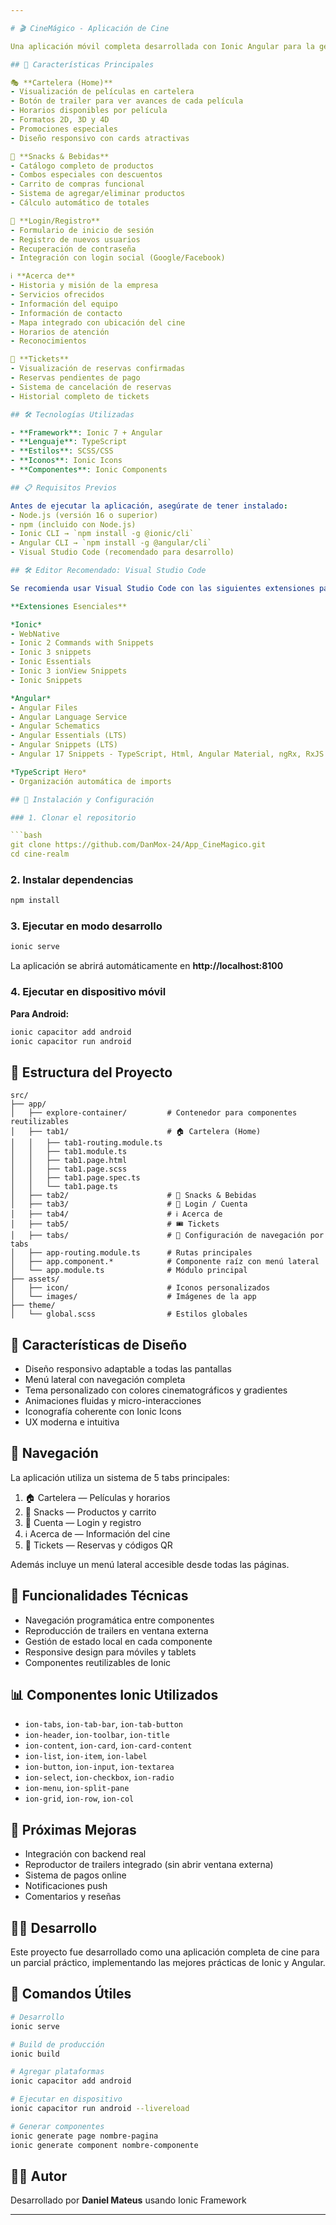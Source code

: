 ```yaml
---

# 🎬 CineMágico - Aplicación de Cine

Una aplicación móvil completa desarrollada con Ionic Angular para la gestión de un cine, que incluye cartelera, venta de snacks, sistema de tickets y más.

## 📱 Características Principales

🎭 **Cartelera (Home)**  
- Visualización de películas en cartelera  
- Botón de trailer para ver avances de cada película  
- Horarios disponibles por película  
- Formatos 2D, 3D y 4D  
- Promociones especiales  
- Diseño responsivo con cards atractivas  

🍿 **Snacks & Bebidas**  
- Catálogo completo de productos  
- Combos especiales con descuentos  
- Carrito de compras funcional  
- Sistema de agregar/eliminar productos
- Cálculo automático de totales  

👤 **Login/Registro**  
- Formulario de inicio de sesión  
- Registro de nuevos usuarios  
- Recuperación de contraseña  
- Integración con login social (Google/Facebook)  

ℹ️ **Acerca de**  
- Historia y misión de la empresa  
- Servicios ofrecidos  
- Información del equipo  
- Información de contacto  
- Mapa integrado con ubicación del cine  
- Horarios de atención  
- Reconocimientos  

🎫 **Tickets**  
- Visualización de reservas confirmadas  
- Reservas pendientes de pago  
- Sistema de cancelación de reservas  
- Historial completo de tickets  

## 🛠️ Tecnologías Utilizadas

- **Framework**: Ionic 7 + Angular  
- **Lenguaje**: TypeScript  
- **Estilos**: SCSS/CSS  
- **Iconos**: Ionic Icons  
- **Componentes**: Ionic Components  

## 📋 Requisitos Previos

Antes de ejecutar la aplicación, asegúrate de tener instalado:  
- Node.js (versión 16 o superior)  
- npm (incluido con Node.js)  
- Ionic CLI → `npm install -g @ionic/cli`  
- Angular CLI → `npm install -g @angular/cli`  
- Visual Studio Code (recomendado para desarrollo)  

## 🛠️ Editor Recomendado: Visual Studio Code

Se recomienda usar Visual Studio Code con las siguientes extensiones para una mejor experiencia de desarrollo:  

**Extensiones Esenciales**  

*Ionic*  
- WebNative  
- Ionic 2 Commands with Snippets  
- Ionic 3 snippets  
- Ionic Essentials  
- Ionic 3 ionView Snippets  
- Ionic Snippets  

*Angular*  
- Angular Files  
- Angular Language Service  
- Angular Schematics  
- Angular Essentials (LTS)  
- Angular Snippets (LTS)  
- Angular 17 Snippets - TypeScript, Html, Angular Material, ngRx, RxJS & Flex Layout  

*TypeScript Hero*  
- Organización automática de imports  

## 🚀 Instalación y Configuración

### 1. Clonar el repositorio

```bash
git clone https://github.com/DanMox-24/App_CineMagico.git
cd cine-realm
```

### 2. Instalar dependencias

```bash
npm install
```

### 3. Ejecutar en modo desarrollo

```bash
ionic serve
```

La aplicación se abrirá automáticamente en **http://localhost:8100**

### 4. Ejecutar en dispositivo móvil

**Para Android:**

```bash
ionic capacitor add android
ionic capacitor run android
```

## 📁 Estructura del Proyecto

```plaintext
src/
├── app/
│   ├── explore-container/         # Contenedor para componentes reutilizables
│   ├── tab1/                      # 🏠 Cartelera (Home)
│   │   ├── tab1-routing.module.ts
│   │   ├── tab1.module.ts
│   │   ├── tab1.page.html
│   │   ├── tab1.page.scss
│   │   ├── tab1.page.spec.ts
│   │   └── tab1.page.ts
│   ├── tab2/                      # 🍿 Snacks & Bebidas
│   ├── tab3/                      # 👤 Login / Cuenta
│   ├── tab4/                      # ℹ️ Acerca de
│   ├── tab5/                      # 🎟️ Tickets
│   ├── tabs/                      # 🧭 Configuración de navegación por tabs
│   ├── app-routing.module.ts      # Rutas principales
│   ├── app.component.*            # Componente raíz con menú lateral
│   └── app.module.ts              # Módulo principal
├── assets/
│   ├── icon/                      # Iconos personalizados
│   └── images/                    # Imágenes de la app
├── theme/
│   └── global.scss                # Estilos globales
```

## 🎨 Características de Diseño

- Diseño responsivo adaptable a todas las pantallas  
- Menú lateral con navegación completa  
- Tema personalizado con colores cinematográficos y gradientes  
- Animaciones fluidas y micro-interacciones  
- Iconografía coherente con Ionic Icons  
- UX moderna e intuitiva  

## 📱 Navegación

La aplicación utiliza un sistema de 5 tabs principales:  
1. 🏠 Cartelera — Películas y horarios  
2. 🍿 Snacks — Productos y carrito  
3. 👤 Cuenta — Login y registro  
4. ℹ️ Acerca de — Información del cine  
5. 🎫 Tickets — Reservas y códigos QR  

Además incluye un menú lateral accesible desde todas las páginas.  

## 🔧 Funcionalidades Técnicas

- Navegación programática entre componentes  
- Reproducción de trailers en ventana externa  
- Gestión de estado local en cada componente  
- Responsive design para móviles y tablets  
- Componentes reutilizables de Ionic  

## 📊 Componentes Ionic Utilizados

- `ion-tabs`, `ion-tab-bar`, `ion-tab-button`  
- `ion-header`, `ion-toolbar`, `ion-title`  
- `ion-content`, `ion-card`, `ion-card-content`  
- `ion-list`, `ion-item`, `ion-label`  
- `ion-button`, `ion-input`, `ion-textarea`  
- `ion-select`, `ion-checkbox`, `ion-radio`  
- `ion-menu`, `ion-split-pane`  
- `ion-grid`, `ion-row`, `ion-col`  

## 🎯 Próximas Mejoras

- Integración con backend real  
- Reproductor de trailers integrado (sin abrir ventana externa)  
- Sistema de pagos online  
- Notificaciones push  
- Comentarios y reseñas  

## 👨‍💻 Desarrollo

Este proyecto fue desarrollado como una aplicación completa de cine para un parcial práctico, implementando las mejores prácticas de Ionic y Angular.  

## 🧰 Comandos Útiles

```bash
# Desarrollo
ionic serve

# Build de producción
ionic build

# Agregar plataformas
ionic capacitor add android

# Ejecutar en dispositivo
ionic capacitor run android --livereload

# Generar componentes
ionic generate page nombre-pagina
ionic generate component nombre-componente
```

## 🧑‍🎓 Autor

Desarrollado por **Daniel Mateus** usando Ionic Framework

---
```


